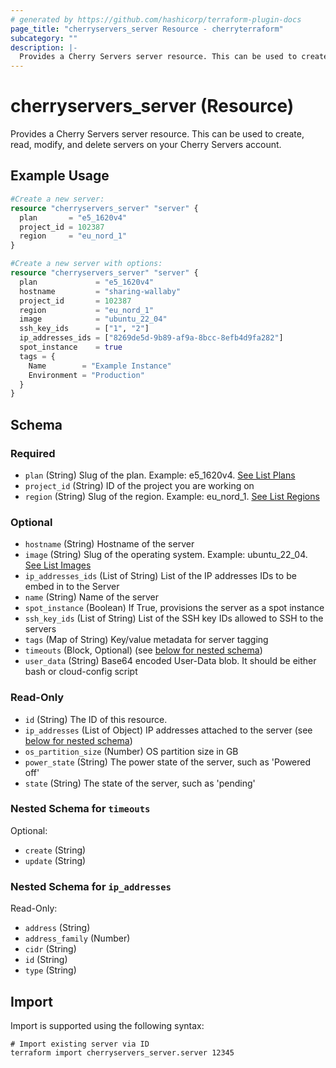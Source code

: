 ```yaml
---
# generated by https://github.com/hashicorp/terraform-plugin-docs
page_title: "cherryservers_server Resource - cherryterraform"
subcategory: ""
description: |-
  Provides a Cherry Servers server resource. This can be used to create, read, modify, and delete servers on your Cherry Servers account.
---
```


# cherryservers_server (Resource)

Provides a Cherry Servers server resource. This can be used to create, read, modify, and delete servers on your Cherry Servers account.

## Example Usage

```terraform
#Create a new server:
resource "cherryservers_server" "server" {
  plan       = "e5_1620v4"
  project_id = 102387
  region     = "eu_nord_1"
}

#Create a new server with options:
resource "cherryservers_server" "server" {
  plan             = "e5_1620v4"
  hostname         = "sharing-wallaby"
  project_id       = 102387
  region           = "eu_nord_1"
  image            = "ubuntu_22_04"
  ssh_key_ids      = ["1", "2"]
  ip_addresses_ids = ["8269de5d-9b89-af9a-8bcc-8efb4d9fa282"]
  spot_instance    = true
  tags = {
    Name        = "Example Instance"
    Environment = "Production"
  }
}
```

<!-- schema generated by tfplugindocs -->
## Schema

### Required

- `plan` (String) Slug of the plan. Example: e5_1620v4. [See List Plans](https://api.cherryservers.com/doc/#tag/Plans/operation/get-plans)
- `project_id` (String) ID of the project you are working on
- `region` (String) Slug of the region. Example: eu_nord_1. [See List Regions](https://api.cherryservers.com/doc/#tag/Regions/operation/get-regions)

### Optional

- `hostname` (String) Hostname of the server
- `image` (String) Slug of the operating system. Example: ubuntu_22_04. [See List Images](https://api.cherryservers.com/doc/#tag/Images/operation/get-plan-images)
- `ip_addresses_ids` (List of String) List of the IP addresses IDs to be embed in to the Server
- `name` (String) Name of the server
- `spot_instance` (Boolean) If True, provisions the server as a spot instance
- `ssh_key_ids` (List of String) List of the SSH key IDs allowed to SSH to the servers
- `tags` (Map of String) Key/value metadata for server tagging
- `timeouts` (Block, Optional) (see [below for nested schema](#nestedblock--timeouts))
- `user_data` (String) Base64 encoded User-Data blob. It should be either bash or cloud-config script

### Read-Only

- `id` (String) The ID of this resource.
- `ip_addresses` (List of Object) IP addresses attached to the server (see [below for nested schema](#nestedatt--ip_addresses))
- `os_partition_size` (Number) OS partition size in GB
- `power_state` (String) The power state of the server, such as 'Powered off'
- `state` (String) The state of the server, such as 'pending'

<a id="nestedblock--timeouts"></a>
### Nested Schema for `timeouts`

Optional:

- `create` (String)
- `update` (String)


<a id="nestedatt--ip_addresses"></a>
### Nested Schema for `ip_addresses`

Read-Only:

- `address` (String)
- `address_family` (Number)
- `cidr` (String)
- `id` (String)
- `type` (String)

## Import

Import is supported using the following syntax:

```shell
# Import existing server via ID 
terraform import cherryservers_server.server 12345
```
